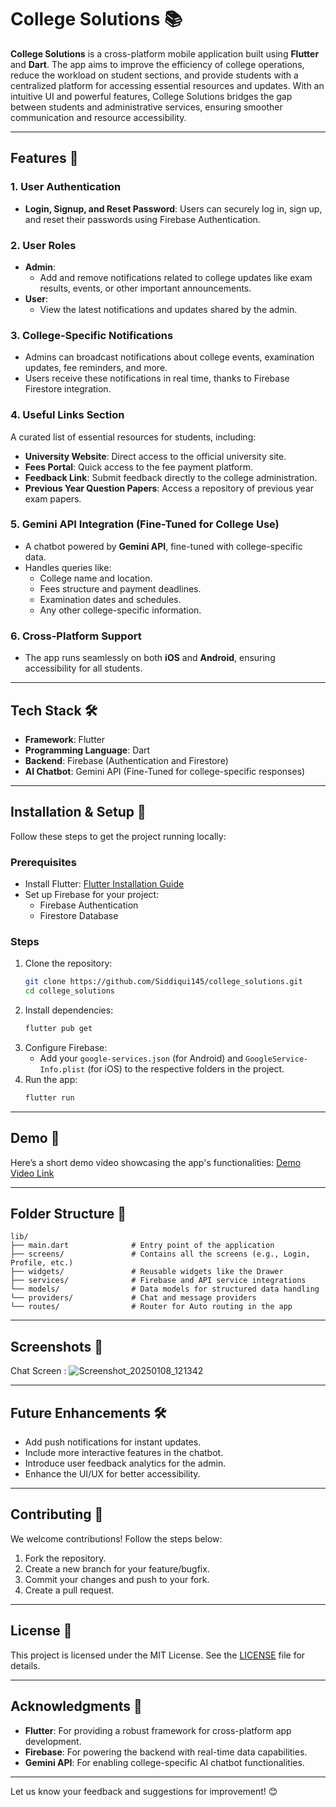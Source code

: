 # College Solutions 📚

**College Solutions** is a cross-platform mobile application built using **Flutter** and **Dart**. The app aims to improve the efficiency of college operations, reduce the workload on student sections, and provide students with a centralized platform for accessing essential resources and updates. With an intuitive UI and powerful features, College Solutions bridges the gap between students and administrative services, ensuring smoother communication and resource accessibility.

---

## Features 🚀

### 1. **User Authentication**
- **Login, Signup, and Reset Password**: Users can securely log in, sign up, and reset their passwords using Firebase Authentication.

### 2. **User Roles**
- **Admin**:
  - Add and remove notifications related to college updates like exam results, events, or other important announcements.
- **User**:
  - View the latest notifications and updates shared by the admin.

### 3. **College-Specific Notifications**
- Admins can broadcast notifications about college events, examination updates, fee reminders, and more.
- Users receive these notifications in real time, thanks to Firebase Firestore integration.

### 4. **Useful Links Section**
A curated list of essential resources for students, including:
- **University Website**: Direct access to the official university site.
- **Fees Portal**: Quick access to the fee payment platform.
- **Feedback Link**: Submit feedback directly to the college administration.
- **Previous Year Question Papers**: Access a repository of previous year exam papers.

### 5. **Gemini API Integration (Fine-Tuned for College Use)**
- A chatbot powered by **Gemini API**, fine-tuned with college-specific data.
- Handles queries like:
  - College name and location.
  - Fees structure and payment deadlines.
  - Examination dates and schedules.
  - Any other college-specific information.

### 6. **Cross-Platform Support**
- The app runs seamlessly on both **iOS** and **Android**, ensuring accessibility for all students.

---

## Tech Stack 🛠️

- **Framework**: Flutter
- **Programming Language**: Dart
- **Backend**: Firebase (Authentication and Firestore)
- **AI Chatbot**: Gemini API (Fine-Tuned for college-specific responses)

---

## Installation & Setup 🔧

Follow these steps to get the project running locally:

### Prerequisites
- Install Flutter: [Flutter Installation Guide](https://docs.flutter.dev/get-started/install)
- Set up Firebase for your project:
  - Firebase Authentication
  - Firestore Database

### Steps
1. Clone the repository:
   ```bash
   git clone https://github.com/Siddiqui145/college_solutions.git
   cd college_solutions
   ```
2. Install dependencies:
   ```bash
   flutter pub get
   ```
3. Configure Firebase:
   - Add your `google-services.json` (for Android) and `GoogleService-Info.plist` (for iOS) to the respective folders in the project.
4. Run the app:
   ```bash
   flutter run
   ```

---

## Demo 🎥

Here’s a short demo video showcasing the app's functionalities: [Demo Video Link](https://youtu.be/your-demo-link)

---

## Folder Structure 📂

```
lib/
├── main.dart              # Entry point of the application
├── screens/               # Contains all the screens (e.g., Login, Profile, etc.)
├── widgets/               # Reusable widgets like the Drawer
├── services/              # Firebase and API service integrations
└── models/                # Data models for structured data handling
└── providers/             # Chat and message providers
└── routes/                # Router for Auto routing in the app

```

---

## Screenshots 📸


Chat Screen :
 ![Screenshot_20250108_121342](https://github.com/user-attachments/assets/00d009d5-7d58-4f26-b611-0bb9d859ed63)

---

## Future Enhancements 🛠️

- Add push notifications for instant updates.
- Include more interactive features in the chatbot.
- Introduce user feedback analytics for the admin.
- Enhance the UI/UX for better accessibility.

---

## Contributing 🤝

We welcome contributions! Follow the steps below:
1. Fork the repository.
2. Create a new branch for your feature/bugfix.
3. Commit your changes and push to your fork.
4. Create a pull request.

---

## License 📜

This project is licensed under the MIT License. See the [LICENSE](LICENSE) file for details.

---

## Acknowledgments 🙏

- **Flutter**: For providing a robust framework for cross-platform app development.
- **Firebase**: For powering the backend with real-time data capabilities.
- **Gemini API**: For enabling college-specific AI chatbot functionalities.

---

Let us know your feedback and suggestions for improvement! 😊
